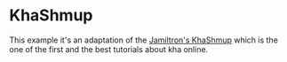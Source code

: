 KhaShmup
====

This example it's an adaptation of the [Jamiltron's KhaShmup](https://github.com/jamiltron/KhaShmup/tree/master) which is the one of the first and the best tutorials about kha online.

